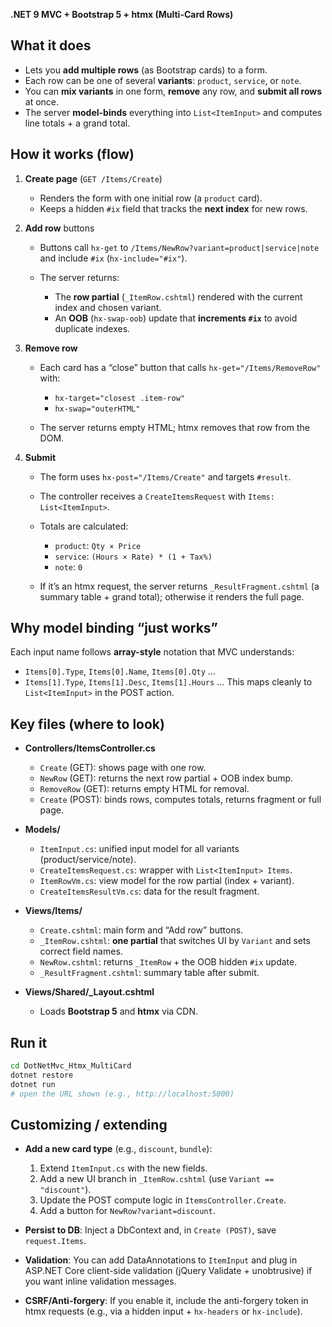  **.NET 9 MVC + Bootstrap 5 + htmx (Multi-Card Rows)** 

## What it does

* Lets you **add multiple rows** (as Bootstrap cards) to a form.
* Each row can be one of several **variants**: `product`, `service`, or `note`.
* You can **mix variants** in one form, **remove** any row, and **submit all rows** at once.
* The server **model-binds** everything into `List<ItemInput>` and computes line totals + a grand total.

## How it works (flow)

1. **Create page** (`GET /Items/Create`)

   * Renders the form with one initial row (a `product` card).
   * Keeps a hidden `#ix` field that tracks the **next index** for new rows.

2. **Add row** buttons

   * Buttons call `hx-get` to `/Items/NewRow?variant=product|service|note` and include `#ix` (`hx-include="#ix"`).
   * The server returns:

     * The **row partial** (`_ItemRow.cshtml`) rendered with the current index and chosen variant.
     * An **OOB** (`hx-swap-oob`) update that **increments `#ix`** to avoid duplicate indexes.

3. **Remove row**

   * Each card has a “close” button that calls `hx-get="/Items/RemoveRow"` with:

     * `hx-target="closest .item-row"`
     * `hx-swap="outerHTML"`
   * The server returns empty HTML; htmx removes that row from the DOM.

4. **Submit**

   * The form uses `hx-post="/Items/Create"` and targets `#result`.
   * The controller receives a `CreateItemsRequest` with `Items: List<ItemInput>`.
   * Totals are calculated:

     * `product`: `Qty × Price`
     * `service`: `(Hours × Rate) * (1 + Tax%)`
     * `note`: `0`
   * If it’s an htmx request, the server returns `_ResultFragment.cshtml` (a summary table + grand total); otherwise it renders the full page.

## Why model binding “just works”

Each input name follows **array-style** notation that MVC understands:

* `Items[0].Type`, `Items[0].Name`, `Items[0].Qty` …
* `Items[1].Type`, `Items[1].Desc`, `Items[1].Hours` …
  This maps cleanly to `List<ItemInput>` in the POST action.

## Key files (where to look)

* **Controllers/ItemsController.cs**

  * `Create` (GET): shows page with one row.
  * `NewRow` (GET): returns the next row partial + OOB index bump.
  * `RemoveRow` (GET): returns empty HTML for removal.
  * `Create` (POST): binds rows, computes totals, returns fragment or full page.
* **Models/**

  * `ItemInput.cs`: unified input model for all variants (product/service/note).
  * `CreateItemsRequest.cs`: wrapper with `List<ItemInput> Items`.
  * `ItemRowVm.cs`: view model for the row partial (index + variant).
  * `CreateItemsResultVm.cs`: data for the result fragment.
* **Views/Items/**

  * `Create.cshtml`: main form and “Add row” buttons.
  * `_ItemRow.cshtml`: **one partial** that switches UI by `Variant` and sets correct field names.
  * `NewRow.cshtml`: returns `_ItemRow` + the OOB hidden `#ix` update.
  * `_ResultFragment.cshtml`: summary table after submit.
* **Views/Shared/_Layout.cshtml**

  * Loads **Bootstrap 5** and **htmx** via CDN.

## Run it

```bash
cd DotNetMvc_Htmx_MultiCard
dotnet restore
dotnet run
# open the URL shown (e.g., http://localhost:5000)
```

## Customizing / extending

* **Add a new card type** (e.g., `discount`, `bundle`):

  1. Extend `ItemInput.cs` with the new fields.
  2. Add a new UI branch in `_ItemRow.cshtml` (use `Variant == "discount"`).
  3. Update the POST compute logic in `ItemsController.Create`.
  4. Add a button for `NewRow?variant=discount`.
* **Persist to DB**: Inject a DbContext and, in `Create (POST)`, save `request.Items`.
* **Validation**: You can add DataAnnotations to `ItemInput` and plug in ASP.NET Core client-side validation (jQuery Validate + unobtrusive) if you want inline validation messages.
* **CSRF/Anti-forgery**: If you enable it, include the anti-forgery token in htmx requests (e.g., via a hidden input + `hx-headers` or `hx-include`).


